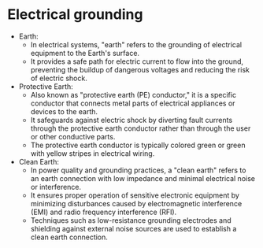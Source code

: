 # Electrical grounding

- Earth:
  - In electrical systems, "earth" refers to the grounding of electrical equipment to the Earth's surface.
  - It provides a safe path for electric current to flow into the ground, preventing the buildup of dangerous voltages and reducing the risk of electric shock.
- Protective Earth:
  - Also known as "protective earth (PE) conductor," it is a specific conductor that connects metal parts of electrical appliances or devices to the earth.
  - It safeguards against electric shock by diverting fault currents through the protective earth conductor rather than through the user or other conductive parts.
  - The protective earth conductor is typically colored green or green with yellow stripes in electrical wiring.
- Clean Earth:
  - In power quality and grounding practices, a "clean earth" refers to an earth connection with low impedance and minimal electrical noise or interference.
  - It ensures proper operation of sensitive electronic equipment by minimizing disturbances caused by electromagnetic interference (EMI) and radio frequency interference (RFI).
  - Techniques such as low-resistance grounding electrodes and shielding against external noise sources are used to establish a clean earth connection.
